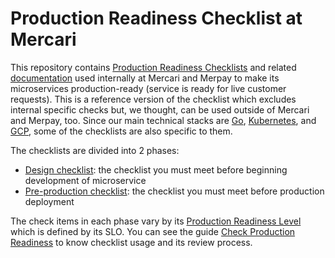# Production Readiness Checklist at Mercari

This repository contains [Production Readiness Checklists](docs/references/production-readiness-checklist.md) and related [documentation](/docs) used internally at Mercari and Merpay to make its microservices production-ready (service is ready for live customer requests). This is a reference version of the checklist which excludes internal specific checks but, we thought, can be used outside of Mercari and Merpay, too. Since our main technical stacks are [Go](https://golang.org/), [Kubernetes](https://kubernetes.io/), and [GCP](https://cloud.google.com/), some of the checklists are also specific to them. 

The checklists are divided into 2 phases:

- [Design checklist](/docs/references/design-checklist.md): the checklist you must meet before beginning development of microservice
- [Pre-production checklist](/docs/references/pre-production-checklist.md): the checklist you must meet before production deployment

The check items in each phase vary by its [Production Readiness Level](/docs/references/production-readiness-level.md) which is defined by its SLO. You can see the guide [Check Production Readiness](/docs/guides/check-production-readiness.md) to know checklist usage and its review process. 
